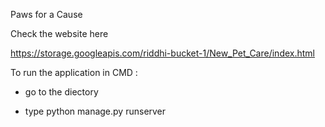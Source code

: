 Paws for a Cause

Check the website here 

https://storage.googleapis.com/riddhi-bucket-1/New_Pet_Care/index.html


To run the application in CMD : 

- go to the diectory

- type python manage.py runserver

